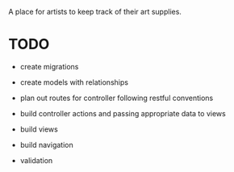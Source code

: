 A place for artists to keep track of their art supplies. 



# TODO
* create migrations
* create models with relationships
* plan out routes for controller following restful conventions
* build controller actions and passing appropriate data to views
* build views 
* build navigation


* validation
